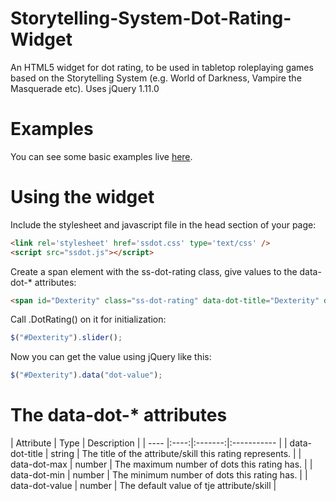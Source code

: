 Storytelling-System-Dot-Rating-Widget
=====================================

An HTML5 widget for dot rating, to be used in tabletop roleplaying games based on the Storytelling System (e.g. World of Darkness, Vampire the Masquerade etc). Uses jQuery 1.11.0

Examples
========

You can see some basic examples live [here](https://dl.dropboxusercontent.com/u/62860879/Storytelling%20System%20-%20HTML5%20Dot%20Component/demo.html).

Using the widget
======================

Include the stylesheet and javascript file in the head section of your page:

```html
<link rel='stylesheet' href='ssdot.css' type='text/css' />
<script src="ssdot.js"></script>
```

Create a span element with the ss-dot-rating class, give values to the data-dot-* attributes:

```html
<span id="Dexterity" class="ss-dot-rating" data-dot-title="Dexterity" data-dot-max="5" data-dot-min="1" data-dot-value="3"></span>
```

Call .DotRating() on it for initialization:

```js
$("#Dexterity").slider();
```

Now you can get the value using jQuery like this:

```js
$("#Dexterity").data("dot-value");
```

The data-dot-* attributes
======================

| Attribute | Type |	Description |
| ---- |:----:|:-------:|:----------- |
| data-dot-title | string | The title of the attribute/skill this rating represents. |
| data-dot-max | number | The maximum number of dots this rating has. |
| data-dot-min | number | The minimum number of dots this rating has. |
| data-dot-value | number | The default value of tje attribute/skill |
